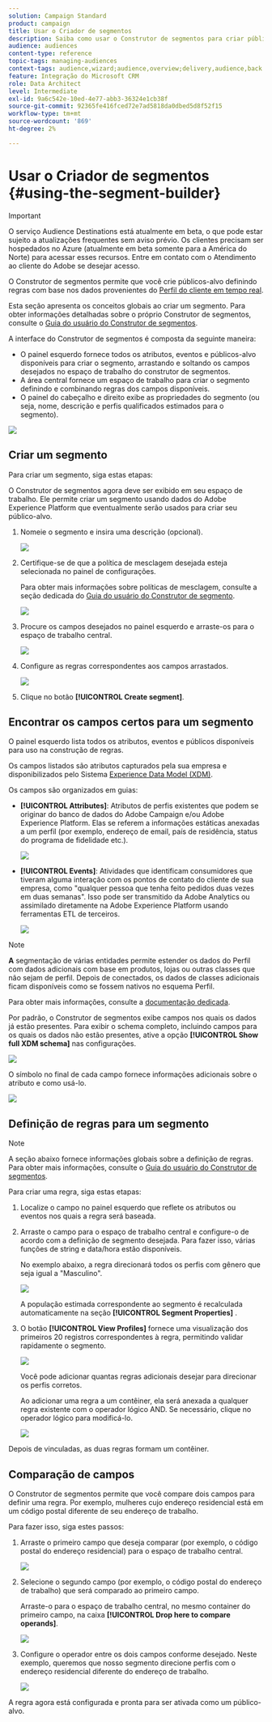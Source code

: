 ```yaml
---
solution: Campaign Standard
product: campaign
title: Usar o Criador de segmentos
description: Saiba como usar o Construtor de segmentos para criar públicos-alvo.
audience: audiences
content-type: reference
topic-tags: managing-audiences
context-tags: audience,wizard;audience,overview;delivery,audience,back
feature: Integração do Microsoft CRM
role: Data Architect
level: Intermediate
exl-id: 9a6c542e-10ed-4e77-abb3-36324e1cb38f
source-git-commit: 92365fe416fced72e7ad5818da0dbed5d8f52f15
workflow-type: tm+mt
source-wordcount: '869'
ht-degree: 2%

---
```


# Usar o Criador de segmentos {#using-the-segment-builder}

>[!IMPORTANT]
>
>O serviço Audience Destinations está atualmente em beta, o que pode estar sujeito a atualizações frequentes sem aviso prévio. Os clientes precisam ser hospedados no Azure (atualmente em beta somente para a América do Norte) para acessar esses recursos. Entre em contato com o Atendimento ao cliente do Adobe se desejar acesso.

O Construtor de segmentos permite que você crie públicos-alvo definindo regras com base nos dados provenientes do [Perfil do cliente em tempo real](https://experienceleague.adobe.com/docs/experience-platform/profile/home.html).

Esta seção apresenta os conceitos globais ao criar um segmento. Para obter informações detalhadas sobre o próprio Construtor de segmentos, consulte o [Guia do usuário do Construtor de segmentos](https://experienceleague.adobe.com/docs/experience-platform/segmentation/ui/overview.html).

A interface do Construtor de segmentos é composta da seguinte maneira:

* O painel esquerdo fornece todos os atributos, eventos e públicos-alvo disponíveis para criar o segmento, arrastando e soltando os campos desejados no espaço de trabalho do construtor de segmentos.
* A área central fornece um espaço de trabalho para criar o segmento definindo e combinando regras dos campos disponíveis.
* O painel do cabeçalho e direito exibe as propriedades do segmento (ou seja, nome, descrição e perfis qualificados estimados para o segmento).

![](assets/aep_audiences_interface.png)

## Criar um segmento

Para criar um segmento, siga estas etapas:

O Construtor de segmentos agora deve ser exibido em seu espaço de trabalho. Ele permite criar um segmento usando dados do Adobe Experience Platform que eventualmente serão usados para criar seu público-alvo.

1. Nomeie o segmento e insira uma descrição (opcional).

   ![](assets/aep_audiences_creation_edit_name.png)

1. Certifique-se de que a política de mesclagem desejada esteja selecionada no painel de configurações.

   Para obter mais informações sobre políticas de mesclagem, consulte a seção dedicada do [Guia do usuário do Construtor de segmento](https://experienceleague.adobe.com/docs/experience-platform/segmentation/ui/overview.html).

   ![](assets/aep_audiences_mergepolicy.png)

1. Procure os campos desejados no painel esquerdo e arraste-os para o espaço de trabalho central.

   ![](assets/aep_audiences_dragfield.png)

1. Configure as regras correspondentes aos campos arrastados.

   ![](assets/aep_audiences_configure_rules.png)

1. Clique no botão **[!UICONTROL Create segment]**.

## Encontrar os campos certos para um segmento

O painel esquerdo lista todos os atributos, eventos e públicos disponíveis para uso na construção de regras.

Os campos listados são atributos capturados pela sua empresa e disponibilizados pelo Sistema [Experience Data Model (XDM)](https://experienceleague.adobe.com/docs/experience-platform/xdm/home.html).

Os campos são organizados em guias:

* **[!UICONTROL Attributes]**: Atributos de perfis existentes que podem se originar do banco de dados do Adobe Campaign e/ou Adobe Experience Platform. Elas se referem a informações estáticas anexadas a um perfil (por exemplo, endereço de email, país de residência, status do programa de fidelidade etc.).

   ![](assets/aep_audiences_attributestab.png)

* **[!UICONTROL Events]**: Atividades que identificam consumidores que tiveram alguma interação com os pontos de contato do cliente de sua empresa, como &quot;qualquer pessoa que tenha feito pedidos duas vezes em duas semanas&quot;. Isso pode ser transmitido da Adobe Analytics ou assimilado diretamente na Adobe Experience Platform usando ferramentas ETL de terceiros.

   ![](assets/aep_audiences_eventstab.png)

>[!NOTE]
>
>**A** segmentação de várias entidades permite estender os dados do Perfil com dados adicionais com base em produtos, lojas ou outras classes que não sejam de perfil. Depois de conectados, os dados de classes adicionais ficam disponíveis como se fossem nativos no esquema Perfil.
>
>Para obter mais informações, consulte a [documentação dedicada](https://experienceleague.adobe.com/docs/experience-platform/segmentation/multi-entity-segmentation.html).

Por padrão, o Construtor de segmentos exibe campos nos quais os dados já estão presentes. Para exibir o schema completo, incluindo campos para os quais os dados não estão presentes, ative a opção **[!UICONTROL Show full XDM schema]** nas configurações.

![](assets/aep_audiences_populatedfields.png)

O símbolo no final de cada campo fornece informações adicionais sobre o atributo e como usá-lo.

![](assets/aep_audiences_isymbol.png)

## Definição de regras para um segmento

>[!NOTE]
>
>A seção abaixo fornece informações globais sobre a definição de regras. Para obter mais informações, consulte o [Guia do usuário do Construtor de segmentos](https://experienceleague.adobe.com/docs/experience-platform/segmentation/ui/overview.html).

Para criar uma regra, siga estas etapas:

1. Localize o campo no painel esquerdo que reflete os atributos ou eventos nos quais a regra será baseada.

1. Arraste o campo para o espaço de trabalho central e configure-o de acordo com a definição de segmento desejada. Para fazer isso, várias funções de string e data/hora estão disponíveis.

   No exemplo abaixo, a regra direcionará todos os perfis com gênero que seja igual a &quot;Masculino&quot;.

   ![](assets/aep_audiences_malegender.png)

   A população estimada correspondente ao segmento é recalculada automaticamente na seção **[!UICONTROL Segment Properties]** .

1. O botão **[!UICONTROL View Profiles]** fornece uma visualização dos primeiros 20 registros correspondentes à regra, permitindo validar rapidamente o segmento.

   ![](assets/aep_audiences_samplepreview.png)

   Você pode adicionar quantas regras adicionais desejar para direcionar os perfis corretos.

   Ao adicionar uma regra a um contêiner, ela será anexada a qualquer regra existente com o operador lógico AND. Se necessário, clique no operador lógico para modificá-lo.

   ![](assets/aep_audiences_andoperator.png)

Depois de vinculadas, as duas regras formam um contêiner.

## Comparação de campos

O Construtor de segmentos permite que você compare dois campos para definir uma regra. Por exemplo, mulheres cujo endereço residencial está em um código postal diferente de seu endereço de trabalho.

Para fazer isso, siga estes passos:

1. Arraste o primeiro campo que deseja comparar (por exemplo, o código postal do endereço residencial) para o espaço de trabalho central.

   ![](assets/aep_audiences_comparing_1.png)

1. Selecione o segundo campo (por exemplo, o código postal do endereço de trabalho) que será comparado ao primeiro campo.

   Arraste-o para o espaço de trabalho central, no mesmo container do primeiro campo, na caixa **[!UICONTROL Drop here to compare operands]**.

   ![](assets/aep_audiences_comparing_2.png)

1. Configure o operador entre os dois campos conforme desejado. Neste exemplo, queremos que nosso segmento direcione perfis com o endereço residencial diferente do endereço de trabalho.

   ![](assets/aep_audiences_comparing_3.png)

A regra agora está configurada e pronta para ser ativada como um público-alvo.
